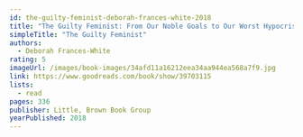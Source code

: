 ```yaml
---
id: the-guilty-feminist-deborah-frances-white-2018
title: "The Guilty Feminist: From Our Noble Goals to Our Worst Hypocrisies"
simpleTitle: "The Guilty Feminist"
authors:
  - Deborah Frances-White
rating: 5
imageUrl: /images/book-images/34afd11a16212eea34aa944ea568a7f9.jpg
link: https://www.goodreads.com/book/show/39703115
lists:
  - read
pages: 336
publisher: Little, Brown Book Group
yearPublished: 2018
---
```

